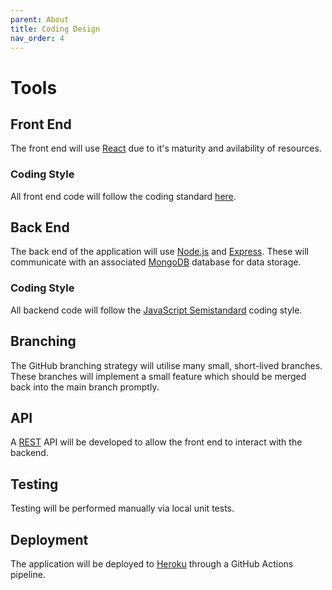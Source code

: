 ```yaml
---
parent: About
title: Coding Design
nav_order: 4
---
```


# Tools

## Front End

The front end will use [React](https://reactjs.org/) due to it's maturity and avilability of resources.

### Coding Style

All front end code will follow the coding standard [here](https://docs.google.com/document/d/1qpdtyZcg5OTvGONVy0asJeFdyNPYCMJbIauFufSrvug/edit?usp=sharing).

## Back End

The back end of the application will use [Node.js](https://nodejs.org/) and [Express](https://expressjs.com/). These will communicate with an associated [MongoDB](https://www.mongodb.com/) database for data storage.

### Coding Style

All backend code will follow the [JavaScript Semistandard](https://github.com/standard/semistandard) coding style.

## Branching

The GitHub branching strategy will utilise many small, short-lived branches. These branches will implement a small feature which should be merged back into the main branch promptly.

## API

A [REST](https://docs.microsoft.com/en-us/azure/architecture/best-practices/api-design) API will be developed to allow the front end to interact with the backend.

## Testing

Testing will be performed manually via local unit tests.

## Deployment

The application will be deployed to [Heroku](https://www.heroku.com/) through a GitHub Actions pipeline.
